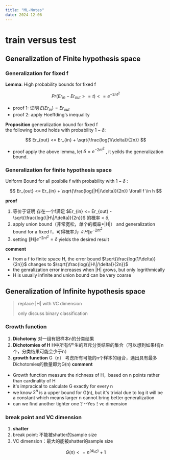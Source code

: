 ```yaml
---
title: "ML-Notes"
date: 2024-12-06
---
```


# train versus test
## Generalization of Finite hypothesis space 
### Generalization for fixed f
**Lemma**: High probability bounds for fixed f  

$$  
Pr(Er_{in}-Er_{out} >= t) <= e^{-2nt^2}  
$$

* proof 1: 证明 $E(Er_{in})=Er_{out}$
* proof 2: apply Hoeffding‘s inequality

**Proposition** generalization bound for fixed f  
the following bound holds with probability $1-\delta$:  

$$  
Er_{out} <= Er_{in} + \sqrt{\frac{log(1/\delta)}{2n}}  
$$  

* proof apply the above lemma, let $\delta = e^{-2nt^2}$ , it yeilds the generalization bound.

### Generalization for finite hypothesis space  
Uniform Bound for all posibile f with probability with $1-\delta$   :  

$$  
Er_{out} <= Er_{in} + \sqrt{\frac{log(|H|/\delta)}{2n}}    \forall f \in h
$$  

**proof**  
1. 等价于证明 存在一个f满足 $Er_{in} <= Er_{out} - \sqrt{\frac{log(\|H\|/\delta)}{2n}}$ 的概率 < $\delta$, 
2. apply union bound（非常宽松，单个的概率*\|H\|） and generalization bound for a fixed f，可得概率为 $\|H\|e^{-2nt^2}$
3. setting $\|H\|e^{-2nt^2} = \delta$ yields the desired result
   
**comment**
*  from a f to finite space H, the error bound $\sqrt{\frac{log(1/\delta)}{2n}}$  changes to $\sqrt{\frac{log(\|H\|/\delta)}{2n}}$
*  the genralization error increases when \|H\| grows, but only logrithmically
*  H is usually infinite and union bound can be very coarse

## Generalization of Infinite hypothesis space  
> replace \|H\| with VC dimension
> 
> only discuss binary classification

### Growth function  
1. **Dichotomy** 对一组有限样本n的分类结果
2. **Dichotomies of H** H中所有f产生的互斥分类结果的集合（可以想到如果f有n个，分类结果可能会少于n）
3. **growth function** G（n） 考虑所有可能的n个样本的组合，选出具有最多Dichotomies的数量即为G(n)
**comment**
* Growth function measure the richness of H，based on n points rather than cardinality of H
* it's impracical to calculate G exactly for every n
* we know $2^n$ is a upper bound for G(n), but it's trivial due to log it will be a constant which means larger n cannot bring better generalization
* can we find another tighter one？--Yes！vc dimension

### break point and VC dimension 
1. **shatter**
2. break point: 不能被shatter的sample size
3. VC dimension：最大的能被shatter的sample size

$$ 
G(n)<= n^(d_{VC})+1  
$$  



